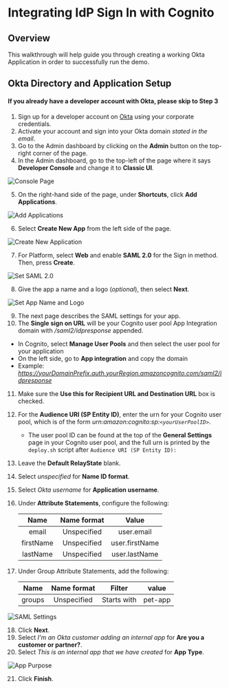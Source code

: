 # Integrating IdP Sign In with Cognito

## Overview

This walkthrough will help guide you through creating a working Okta Application in order to successfully run the demo. 

## Okta Directory and Application Setup

#### If you already have a developer account with Okta, please skip to Step 3

1. Sign up for a developer account on [Okta](https://developer.okta.com/) using your corporate credentials.
2. Activate your account and sign into your Okta domain *stated in the email*.
3. Go to the Admin dashboard by clicking on the **Admin** button on the top-right corner of the page.
4. In the Admin dashboard, go to the top-left of the page where it says **Developer Console** and change it to **Classic UI**.

![Console Page](./images/dev-classicUI.png)

5. On the right-hand side of the page, under **Shortcuts**, click **Add Applications**.

![Add Applications](./images/add-applications.png)

6. Select **Create New App** from the left side of the page.

![Create New Application](images/add-app2.png)

7. For Platform, select **Web** and enable **SAML 2.0** for the Sign in method. Then, press **Create**.

![Set SAML 2.0](images/app-integration.png)

8. Give the app a name and a logo (*optional*), then select **Next**.

![Set App Name and Logo](images/gen-settings.png)

9. The next page describes the SAML settings for your app.
10. The **Single sign on URL** will be your Cognito user pool App Integration domain with */saml2/idpresponse* appended.
   * In Cognito, select **Manage User Pools** and then select the user pool for your application
   * On the left side, go to **App integration** and copy the domain
   * Example: *https://yourDomainPrefix.auth.yourRegion.amazoncognito.com/saml2/idpresponse*
11. Make sure the **Use this for Recipient URL and Destination URL** box is checked.
12. For the **Audience URI (SP Entity ID)**, enter the urn for your Cognito user pool, which is of the form *urn:amazon:cognito:sp:`<yourUserPoolID>`*.
    * The user pool ID can be found at the top of the **General Settings** page in your Cognito user pool, and the full urn is printed by the `deploy.sh` script after `Audience URI (SP Entity ID):`
13. Leave the **Default RelayState** blank.
14. Select *unspecified* for **Name ID format**.
15. Select *Okta username* for **Application username**.
16. Under **Attribute Statements**, configure the following:

    Name | Name format | Value
    :---: | :---: | :---:
    email | Unspecified | user.email
    firstName | Unspecified | user.firstName
    lastName | Unspecified | user.lastName

17. Under Group Attribute Statements, add the following:

    Name | Name format | Filter | value
    :---: | :---: | :---: | :---:
    groups | Unspecified | Starts with | pet-app


![SAML Settings](images/saml-settings.png)

18. Click **Next**.
19. Select *I'm an Okta customer adding an internal app* for **Are you a customer or partner?**.
20. Select *This is an internal app that we have created* for **App Type**.

![App Purpose](images/app-config.png)

21. Click **Finish**.

